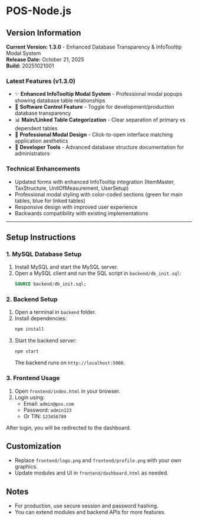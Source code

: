 # POS-Node.js

## Version Information
**Current Version: 1.3.0** - Enhanced Database Transparency & InfoTooltip Modal System  
**Release Date:** October 21, 2025  
**Build:** 20251021001

### Latest Features (v1.3.0)
- ✨ **Enhanced InfoTooltip Modal System** - Professional modal popups showing database table relationships
- 🎯 **Software Control Feature** - Toggle for development/production database transparency
- 📊 **Main/Linked Table Categorization** - Clear separation of primary vs dependent tables
- 🎨 **Professional Modal Design** - Click-to-open interface matching application aesthetics
- 🔧 **Developer Tools** - Advanced database structure documentation for administrators

### Technical Enhancements
- Updated forms with enhanced InfoTooltip integration (ItemMaster, TaxStructure, UnitOfMeasurement, UserSetup)
- Professional modal styling with color-coded sections (green for main tables, blue for linked tables)
- Responsive design with improved user experience
- Backwards compatibility with existing implementations

---

## Setup Instructions

### 1. MySQL Database Setup
1. Install MySQL and start the MySQL server.
2. Open a MySQL client and run the SQL script in `backend/db_init.sql`:
	```sql
	SOURCE backend/db_init.sql;
	```

### 2. Backend Setup
1. Open a terminal in `backend` folder.
2. Install dependencies:
	```sh
	npm install
	```
3. Start the backend server:
	```sh
	npm start
	```
	The backend runs on `http://localhost:5000`.

### 3. Frontend Usage
1. Open `frontend/index.html` in your browser.
2. Login using:
	- Email: `admin@pos.com`
	- Password: `admin123`
	- Or TIN: `123456789`

After login, you will be redirected to the dashboard.

## Customization
- Replace `frontend/logo.png` and `frontend/profile.png` with your own graphics.
- Update modules and UI in `frontend/dashboard.html` as needed.

## Notes
- For production, use secure session and password hashing.
- You can extend modules and backend APIs for more features.
